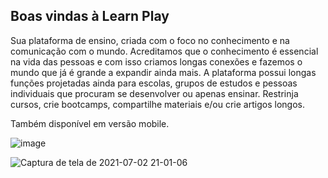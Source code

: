 ## Boas vindas à Learn Play
Sua plataforma de ensino, criada com o foco no conhecimento e na comunicação com o mundo. Acreditamos que o conhecimento é essencial na vida das pessoas e com isso criamos longas conexões e fazemos o mundo que já é grande a expandir ainda mais.
A plataforma possui longas funções projetadas ainda para escolas, grupos de estudos e pessoas individuais que procuram se desenvolver ou apenas ensinar.
Restrinja cursos, crie bootcamps, compartilhe materiais e/ou crie artigos longos.

Também disponível em versão mobile.

![image](https://user-images.githubusercontent.com/32282846/124358379-62be2b80-dbf6-11eb-8a8f-f8cdf3f215f1.png)

![Captura de tela de 2021-07-02 21-01-06](https://user-images.githubusercontent.com/32282846/124358427-9dc05f00-dbf6-11eb-8fbb-0d9d02222e34.png)
